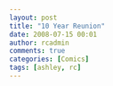 ```yaml
---
layout: post
title: "10 Year Reunion"
date: 2008-07-15 00:01
author: rcadmin
comments: true
categories: [Comics]
tags: [ashley, rc]
---
```

<a href="http://bitsmack.com/wp/2008/07/15/10-year-reunion/"><img class="alignnone size-full wp-image-1408" title="Why are there so many old people here?" src="http://dl.bitsmack.com/uploads/2008/07/20080715.jpg" alt="" /></a>
